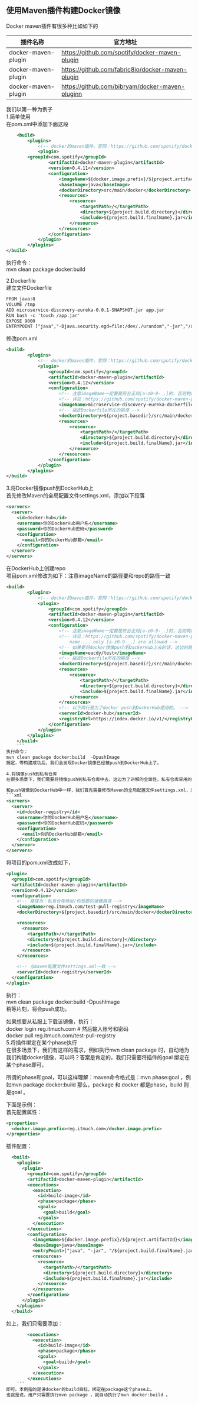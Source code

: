 ## 使用Maven插件构建Docker镜像

Docker maven插件有很多种比如如下的   

|插件名称|官方地址|  
|---|---|  
|docker-maven-plugin|https://github.com/spotify/docker-maven-plugin|  
|docker-maven-plugin|https://github.com/fabric8io/docker-maven-plugin|  
|docker-maven-plugin|https://github.com/bibryam/docker-maven-pluginn|  
    
我们以第一种为例子   
1.简单使用   
在pom.xml中添加下面这段  
```xml
    <build>
        <plugins>
            <!-- docker的maven插件，官网：https://github.com/spotify/docker-maven-plugin -->
           	<plugin>
		<groupId>com.spotify</groupId>
                <artifactId>docker-maven-plugin</artifactId>
                <version>0.4.11</version>
				<configuration>
					<imageName>${docker.image.prefix}/${project.artifactId}</imageName>
					<baseImage>java</baseImage>
					<dockerDirectory>src/main/docker</dockerDirectory>
					<resources>
						<resource>
							<targetPath>/</targetPath>
							<directory>${project.build.directory}</directory>
							<include>${project.build.finalName}.jar</include>
						</resource>
					</resources>
				</configuration>
			</plugin>
        </plugins>
</build>
```
执行命令：   
mvn clean package docker:build   
   
2.Dockerfile   
建立文件Dockerfile   
```xml
FROM java:8
VOLUME /tmp
ADD microservice-discovery-eureka-0.0.1-SNAPSHOT.jar app.jar
RUN bash -c 'touch /app.jar'
EXPOSE 9000
ENTRYPOINT ["java","-Djava.security.egd=file:/dev/./urandom","-jar","/app.jar"]
```
   
修改pom.xml   
```xml
<build>
        <plugins>
            <!-- docker的maven插件，官网：https://github.com/spotify/docker-maven-plugin -->
            <plugin>
                <groupId>com.spotify</groupId>
                <artifactId>docker-maven-plugin</artifactId>
                <version>0.4.12</version>
                <configuration>
                    <!-- 注意imageName一定要是符合正则[a-z0-9-_.]的，否则构建不会成功 -->
                    <!-- 详见：https://github.com/spotify/docker-maven-plugin    Invalid repository name ... only [a-z0-9-_.] are allowed-->
                    <imageName>microservice-discovery-eureka-dockerfile</imageName>
                    <!-- 指定Dockerfile所在的路径 -->
                    <dockerDirectory>${project.basedir}/src/main/docker</dockerDirectory>
                    <resources>
                        <resource>
                            <targetPath>/</targetPath>
                            <directory>${project.build.directory}</directory>
                            <include>${project.build.finalName}.jar</include>
                        </resource>
                    </resources>
                </configuration>
            </plugin>
        </plugins>
</build>
```
   
3.将Docker镜像push到DockerHub上   
首先修改Maven的全局配置文件settings.xml，添加以下段落   
```xml
<servers>
  <server>
    <id>docker-hub</id>
    <username>你的DockerHub用户名</username>
    <password>你的DockerHub密码</password>
    <configuration>
      <email>你的DockerHub邮箱</email>
    </configuration>
  </server>
</servers>
```  
在DockerHub上创建repo  
项目pom.xml修改为如下：注意imageName的路径要和repo的路径一致   
```xml
<build>
        <plugins>
            <!-- docker的maven插件，官网：https://github.com/spotify/docker-maven-plugin -->
            <plugin>
                <groupId>com.spotify</groupId>
                <artifactId>docker-maven-plugin</artifactId>
                <version>0.4.12</version>
                <configuration>
                    <!-- 注意imageName一定要是符合正则[a-z0-9-_.]的，否则构建不会成功 -->
                    <!-- 详见：https://github.com/spotify/docker-maven-plugin Invalid repository 
                        name ... only [a-z0-9-_.] are allowed -->
                    <!-- 如果要将docker镜像push到DockerHub上去的话，这边的路径要和repo路径一致 -->
                    <imageName>eacdy/test</imageName>
                    <!-- 指定Dockerfile所在的路径 -->
                    <dockerDirectory>${project.basedir}/src/main/docker</dockerDirectory>
                    <resources>
                        <resource>
                            <targetPath>/</targetPath>
                            <directory>${project.build.directory}</directory>
                            <include>${project.build.finalName}.jar</include>
                        </resource>
                    </resources>
                    <!-- 以下两行是为了docker push到DockerHub使用的。 -->
                    <serverId>docker-hub</serverId>
                    <registryUrl>https://index.docker.io/v1/</registryUrl>
                </configuration>
            </plugin>
        </plugins>
    </build>
    ```   
执行命令：   
mvn clean package docker:build  -DpushImage   
搞定，等构建成功后，我们会发现Docker镜像已经被push到DockerHub上了。   
   
4.将镜像push到私有仓库   
在很多场景下，我们需要将镜像push到私有仓库中去，这边为了讲解的全面性，私有仓库采用的是配置登录认证的私有仓库。   

和push镜像到DockerHub中一样，我们首先需要修改Maven的全局配置文件settings.xml，添加以下段落    
```xml
<servers>
  <server>
    <id>docker-registry</id>
    <username>你的DockerHub用户名</username>
    <password>你的DockerHub密码</password>
    <configuration>
      <email>你的DockerHub邮箱</email>
    </configuration>
  </server>
</servers>
```
将项目的pom.xml改成如下，
```xml
<plugin>
  <groupId>com.spotify</groupId>
  <artifactId>docker-maven-plugin</artifactId>
  <version>0.4.12</version>
  <configuration>
    <!-- 路径为：私有仓库地址/你想要的镜像路径 -->
    <imageName>reg.itmuch.com/test-pull-registry</imageName>
    <dockerDirectory>${project.basedir}/src/main/docker</dockerDirectory>

    <resources>
      <resource>
        <targetPath>/</targetPath>
        <directory>${project.build.directory}</directory>
        <include>${project.build.finalName}.jar</include>
      </resource>
    </resources>

    <!-- 与maven配置文件settings.xml一致 -->
    <serverId>docker-registry</serverId>
  </configuration>
</plugin>
```
执行：  
mvn clean package docker:build  -DpushImage    
稍等片刻，将会push成功。   

如果想要从私服上下载该镜像，执行：   
docker login reg.itmuch.com  # 然后输入账号和密码   
docker pull reg.itmuch.com/test-pull-registry   
5.将插件绑定在某个phase执行    
在很多场景下，我们有这样的需求，例如执行mvn clean package 时，自动地为我们构建docker镜像，可以吗？答案是肯定的。我们只需要将插件的goal 绑定在某个phase即可。   

所谓的phase和goal，可以这样理解：maven命令格式是：mvn phase:goal ，例如mvn package docker:build 那么，package 和 docker 都是phase，build 则是goal 。     

下面是示例：  
首先配置属性：  
```xml
<properties>
  <docker.image.prefix>reg.itmuch.com</docker.image.prefix>
</properties>
```
插件配置：
```xml
  <build>
    <plugins>
      <plugin>
        <groupId>com.spotify</groupId>
        <artifactId>docker-maven-plugin</artifactId>
        <executions>
          <execution>
            <id>build-image</id>
            <phase>package</phase>
            <goals>
              <goal>build</goal>
            </goals>
          </execution>
        </executions>
        <configuration>
          <imageName>${docker.image.prefix}/${project.artifactId}</imageName>
          <baseImage>java</baseImage>
          <entryPoint>["java", "-jar", "/${project.build.finalName}.jar"]</entryPoint>
          <resources>
            <resource>
              <targetPath>/</targetPath>
              <directory>${project.build.directory}</directory>
              <include>${project.build.finalName}.jar</include>
            </resource>
          </resources>
        </configuration>
      </plugin>
    </plugins>
  </build>
  ```
如上，我们只需要添加：
```xml
        <executions>
          <execution>
            <id>build-image</id>
            <phase>package</phase>
            <goals>
              <goal>build</goal>
            </goals>
          </execution>
        </executions>
	```
即可。本例指的是讲docker的build目标，绑定在package这个phase上。   
也就是说，用户只需要执行mvn package ，就自动执行了mvn docker:build 。    
